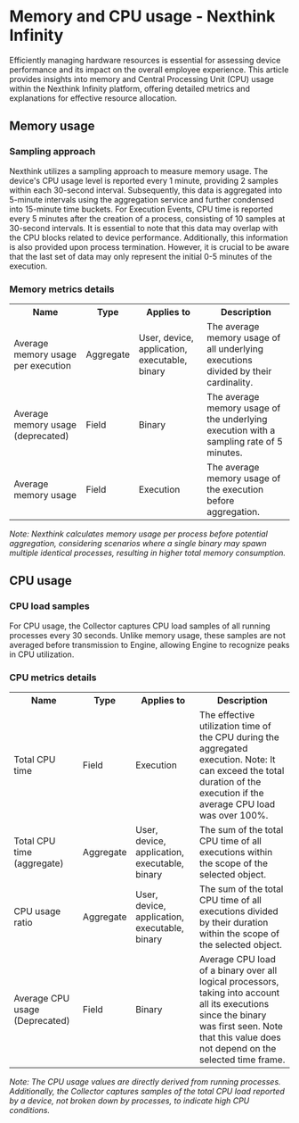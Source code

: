 <!DOCTYPE html>
<html lang="en">
<head>
    <meta charset="UTF-8">
    <meta name="viewport" content="width=device-width, initial-scale=1.0">
    <h1>Memory and CPU usage - Nexthink Infinity</h1>
</head>
  <body>
<p>Efficiently managing hardware resources is essential for assessing device performance and its impact on the overall employee experience. This article provides insights into memory and Central Processing Unit (CPU) usage within the Nexthink Infinity platform, offering detailed metrics and explanations for effective resource allocation.
</p>
<h2>Memory usage</h2>
<h3>Sampling approach</h3>
<p>Nexthink utilizes a sampling approach to measure memory usage. The device's CPU usage level is reported every 1 minute, providing 2 samples within each 30-second interval. Subsequently, this data is aggregated into 5-minute intervals using the aggregation service and further condensed into 15-minute time buckets.
For Execution Events, CPU time is reported every 5 minutes after the creation of a process, consisting of 10 samples at 30-second intervals. It is essential to note that this data may overlap with the CPU blocks related to device performance. Additionally, this information is also provided upon process termination. However, it is crucial to be aware that the last set of data may only represent the initial 0-5 minutes of the execution.
</p>
<h3>Memory metrics details</h3>
<table>
    <tr>
        <th>Name</th>
        <th>Type</th>
        <th>Applies to</th>
        <th>Description</th>
    </tr>
    <tr>
        <td>Average memory usage per execution</td>
        <td>Aggregate</td>
        <td>User, device, application, executable, binary</td>
        <td>The average memory usage of all underlying executions divided by their cardinality.</td>
    </tr>
    <tr>
        <td>Average memory usage (deprecated)</td>
        <td>Field</td>
        <td>Binary</td>
        <td>The average memory usage of the underlying execution with a sampling rate of 5 minutes.</td>
    </tr>
    <tr>
        <td>Average memory usage</td>
        <td>Field</td>
        <td>Execution</td>
        <td>The average memory usage of the execution before aggregation.</td>
    </tr>
</table>
<p><i>Note: Nexthink calculates memory usage per process before potential aggregation, considering scenarios where a single binary may spawn multiple identical processes, resulting in higher total memory consumption.
</i></p>

<h2>CPU usage</h2>
<h3>CPU load samples</h3>
<p>For CPU usage, the Collector captures CPU load samples of all running processes every 30 seconds. Unlike memory usage, these samples are not averaged before transmission to Engine, allowing Engine to recognize peaks in CPU utilization.
</p>
<h3>CPU metrics details</h3>
<table>
  <tr>
        <th>Name</th>
        <th>Type</th>
        <th>Applies to</th>
        <th>Description</th>
    </tr>
    <tr>
        <td>Total CPU time</td>
        <td>Field</td>
        <td>Execution</td>
        <td>The effective utilization time of the CPU during the aggregated execution. Note: It can exceed the total duration of the execution if the average CPU load was over 100%.</td>
    </tr>
    <tr>
        <td>Total CPU time (aggregate)</td>
        <td>Aggregate</td>
        <td>User, device, application, executable, binary</td>
        <td>The sum of the total CPU time of all executions within the scope of the selected object.</td>
    </tr>
    <tr>
        <td>CPU usage ratio</td>
        <td>Aggregate</td>
        <td>User, device, application, executable, binary</td>
        <td>The sum of the total CPU time of all executions divided by their duration within the scope of the selected object.</td>
    </tr>
    <tr>
        <td>Average CPU usage (Deprecated)</td>
        <td>Field</td>
        <td>Binary</td>
        <td>Average CPU load of a binary over all logical processors, taking into account all its executions since the binary was first seen. Note that this value does not depend on the selected time frame.</td>
    </tr>
</table>
<p><i>Note: The CPU usage values are directly derived from running processes. Additionally, the Collector captures samples of the total CPU load reported by a device, not broken down by processes, to indicate high CPU conditions.
</i></p>
</body>
</html>
